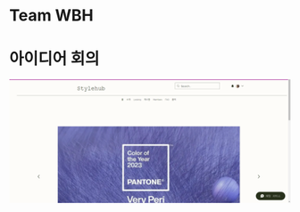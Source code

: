 # Team WBH
# 아이디어 회의
<img src="https://github.com/ProgrammingNetwork-PNN/WHB/blob/main/image_01.png">
